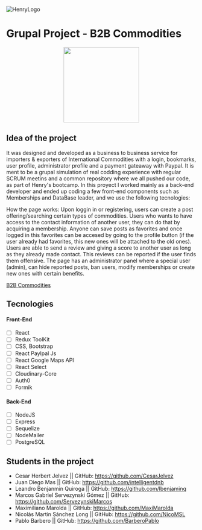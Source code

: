 ![HenryLogo](https://d31uz8lwfmyn8g.cloudfront.net/Assets/logo-henry-white-lg.png)

# Grupal Project - B2B Commodities 

<p align="center">
  <img height="200" src="./client/src/Img/LogoB2B.png" />
</p>

## Idea of the project

It was designed and developed as a business to business service for importers & exporters of International Commodities with a login, bookmarks, user profile, administrator profile and a payment gateaway with Paypal. It is ment to be a grupal simulation of real codding experience with regular SCRUM meetins and a common repository where we all pushed our code, as part of Henry's bootcamp. In this proyect I worked mainly as a back-end developer and ended up coding a few front-end components such as Memberships and DataBase leader, and we use the following tecnologies:

How the page works:
Upon loggin in or registering, users can create a post offering/searching certain types of commodities. Users who wants to have access to the contact information of another user, they can do that by acquiring a membership. Anyone can save posts as favorites and once logged in this favorites can be accesed by going to the profile button (if the user already had favorites, this new ones will be attached to the old ones). Users are able to send a review and giving a score to another user as long as they already made contact. This reviews can be reported if the user finds them offensive. The page has an administrator panel where a special user (admin), can hide reported posts, ban users, modify memberships or create new ones with certain benefits.


<a href="https://dev-commodities.vercel.app/" alt="B2B Commodities"> B2B Commodities </a>


## Tecnologies 

#### Front-End
- [ ] React
- [ ] Redux ToolKit
- [ ] CSS, Bootstrap
- [ ] React Paylpal Js
- [ ] React Google Maps API
- [ ] React Select
- [ ] Cloudinary-Core
- [ ] Auth0
- [ ] Formik
#### Back-End
- [ ] NodeJS
- [ ] Express
- [ ] Sequelize
- [ ] NodeMailer
- [ ] PostgreSQL

## Students in the project

- Cesar Herbert Jelvez                  || GitHub: https://github.com/CesarJelvez
- Juan Diego Mas                        || GitHub: https://github.com/intelligentdnb
- Leandro Benjanmin Quiroga             || GitHub: https://github.com/lbenjaminq
- Marcos Gabriel Servezynski Gómez      || GitHub: https://github.com/ServezynskiMarcos
- Maximiliano Marolda                   || GitHub: https://github.com/MaxiMarolda
- Nicolás Martin Sánchez Long           || GitHub: https://github.com/NicoMSL
- Pablo Barbero                         || GitHub: https://github.com/BarberoPablo
